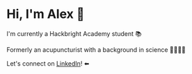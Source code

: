 ### <h1>Hi, I'm Alex 👋 </h1>
I'm currently a Hackbright Academy student 📚 <br>

Formerly an acupuncturist with a background in science 👩🏻‍🔬🌿

Let's connect on <a href="https://www.linkedin.com/in/alexlpsanchez/">LinkedIn</a>! ⬅️



